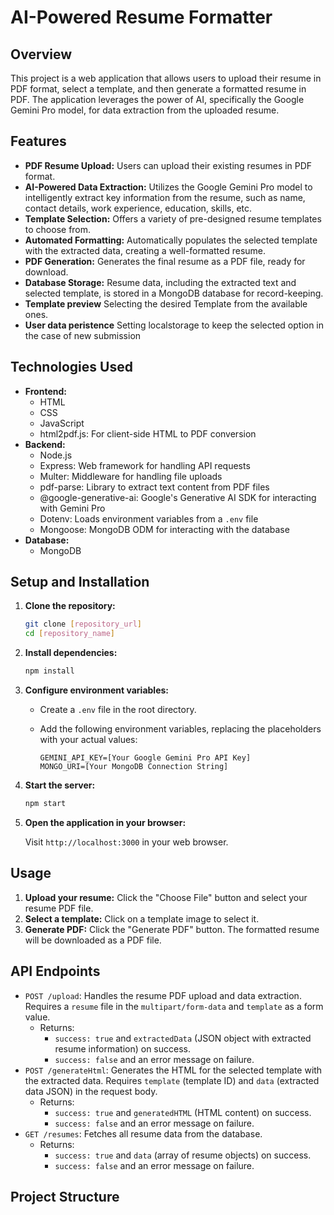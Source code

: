 # AI-Powered Resume Formatter

## Overview

This project is a web application that allows users to upload their resume in PDF format, select a template, and then generate a formatted resume in PDF. The application leverages the power of AI, specifically the Google Gemini Pro model, for data extraction from the uploaded resume.

## Features

*   **PDF Resume Upload:** Users can upload their existing resumes in PDF format.
*   **AI-Powered Data Extraction:** Utilizes the Google Gemini Pro model to intelligently extract key information from the resume, such as name, contact details, work experience, education, skills, etc.
*   **Template Selection:** Offers a variety of pre-designed resume templates to choose from.
*   **Automated Formatting:** Automatically populates the selected template with the extracted data, creating a well-formatted resume.
*   **PDF Generation:** Generates the final resume as a PDF file, ready for download.
*   **Database Storage:** Resume data, including the extracted text and selected template, is stored in a MongoDB database for record-keeping.
*   **Template preview** Selecting the desired Template from the available ones.
*   **User data peristence** Setting localstorage to keep the selected option in the case of new submission

## Technologies Used

*   **Frontend:**
    *   HTML
    *   CSS
    *   JavaScript
    *   html2pdf.js: For client-side HTML to PDF conversion
*   **Backend:**
    *   Node.js
    *   Express: Web framework for handling API requests
    *   Multer: Middleware for handling file uploads
    *   pdf-parse: Library to extract text content from PDF files
    *   @google-generative-ai: Google's Generative AI SDK for interacting with Gemini Pro
    *   Dotenv: Loads environment variables from a `.env` file
    *   Mongoose: MongoDB ODM for interacting with the database
*   **Database:**
    *   MongoDB

## Setup and Installation

1.  **Clone the repository:**

    ```bash
    git clone [repository_url]
    cd [repository_name]
    ```

2.  **Install dependencies:**

    ```bash
    npm install
    ```

3.  **Configure environment variables:**

    *   Create a `.env` file in the root directory.
    *   Add the following environment variables, replacing the placeholders with your actual values:

        ```
        GEMINI_API_KEY=[Your Google Gemini Pro API Key]
        MONGO_URI=[Your MongoDB Connection String]
        ```

4.  **Start the server:**

    ```bash
    npm start
    ```

5.  **Open the application in your browser:**

    Visit `http://localhost:3000` in your web browser.

## Usage

1.  **Upload your resume:** Click the "Choose File" button and select your resume PDF file.
2.  **Select a template:** Click on a template image to select it.
3.  **Generate PDF:** Click the "Generate PDF" button. The formatted resume will be downloaded as a PDF file.

## API Endpoints

*   `POST /upload`: Handles the resume PDF upload and data extraction.  Requires a `resume` file in the `multipart/form-data` and `template` as a form value.
    *   Returns:
        *   `success: true` and `extractedData` (JSON object with extracted resume information) on success.
        *   `success: false` and an error message on failure.
*   `POST /generateHtml`: Generates the HTML for the selected template with the extracted data. Requires `template` (template ID) and `data` (extracted data JSON) in the request body.
    *   Returns:
        *   `success: true` and `generatedHTML` (HTML content) on success.
        *   `success: false` and an error message on failure.
*   `GET /resumes`: Fetches all resume data from the database.
    *   Returns:
        *   `success: true` and `data` (array of resume objects) on success.
        *   `success: false` and an error message on failure.

## Project Structure
